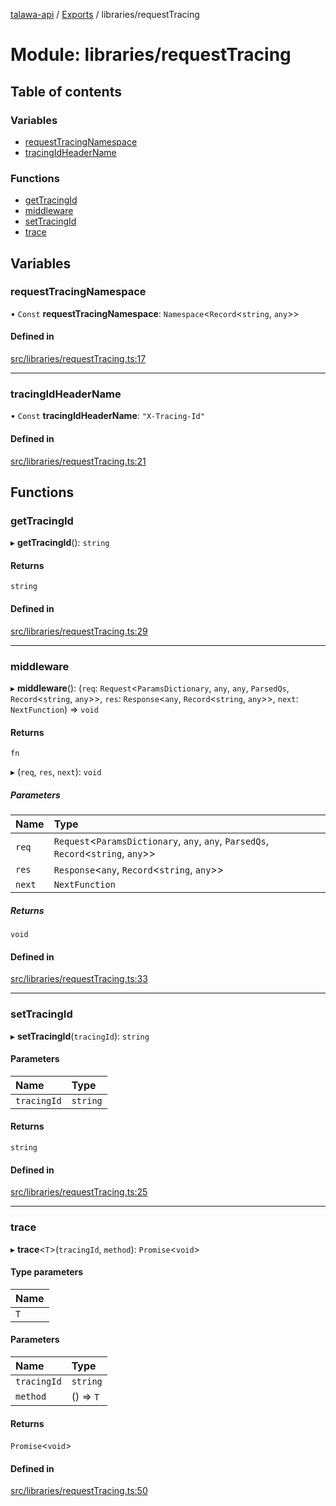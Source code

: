 [talawa-api](../README.md) / [Exports](../modules.md) / libraries/requestTracing

# Module: libraries/requestTracing

## Table of contents

### Variables

- [requestTracingNamespace](libraries_requestTracing.md#requesttracingnamespace)
- [tracingIdHeaderName](libraries_requestTracing.md#tracingidheadername)

### Functions

- [getTracingId](libraries_requestTracing.md#gettracingid)
- [middleware](libraries_requestTracing.md#middleware)
- [setTracingId](libraries_requestTracing.md#settracingid)
- [trace](libraries_requestTracing.md#trace)

## Variables

### requestTracingNamespace

• `Const` **requestTracingNamespace**: `Namespace`\<`Record`\<`string`, `any`\>\>

#### Defined in

[src/libraries/requestTracing.ts:17](https://github.com/PalisadoesFoundation/talawa-api/blob/2c2e70a/src/libraries/requestTracing.ts#L17)

___

### tracingIdHeaderName

• `Const` **tracingIdHeaderName**: ``"X-Tracing-Id"``

#### Defined in

[src/libraries/requestTracing.ts:21](https://github.com/PalisadoesFoundation/talawa-api/blob/2c2e70a/src/libraries/requestTracing.ts#L21)

## Functions

### getTracingId

▸ **getTracingId**(): `string`

#### Returns

`string`

#### Defined in

[src/libraries/requestTracing.ts:29](https://github.com/PalisadoesFoundation/talawa-api/blob/2c2e70a/src/libraries/requestTracing.ts#L29)

___

### middleware

▸ **middleware**(): (`req`: `Request`\<`ParamsDictionary`, `any`, `any`, `ParsedQs`, `Record`\<`string`, `any`\>\>, `res`: `Response`\<`any`, `Record`\<`string`, `any`\>\>, `next`: `NextFunction`) =\> `void`

#### Returns

`fn`

▸ (`req`, `res`, `next`): `void`

##### Parameters

| Name | Type |
| :------ | :------ |
| `req` | `Request`\<`ParamsDictionary`, `any`, `any`, `ParsedQs`, `Record`\<`string`, `any`\>\> |
| `res` | `Response`\<`any`, `Record`\<`string`, `any`\>\> |
| `next` | `NextFunction` |

##### Returns

`void`

#### Defined in

[src/libraries/requestTracing.ts:33](https://github.com/PalisadoesFoundation/talawa-api/blob/2c2e70a/src/libraries/requestTracing.ts#L33)

___

### setTracingId

▸ **setTracingId**(`tracingId`): `string`

#### Parameters

| Name | Type |
| :------ | :------ |
| `tracingId` | `string` |

#### Returns

`string`

#### Defined in

[src/libraries/requestTracing.ts:25](https://github.com/PalisadoesFoundation/talawa-api/blob/2c2e70a/src/libraries/requestTracing.ts#L25)

___

### trace

▸ **trace**\<`T`\>(`tracingId`, `method`): `Promise`\<`void`\>

#### Type parameters

| Name |
| :------ |
| `T` |

#### Parameters

| Name | Type |
| :------ | :------ |
| `tracingId` | `string` |
| `method` | () =\> `T` |

#### Returns

`Promise`\<`void`\>

#### Defined in

[src/libraries/requestTracing.ts:50](https://github.com/PalisadoesFoundation/talawa-api/blob/2c2e70a/src/libraries/requestTracing.ts#L50)
